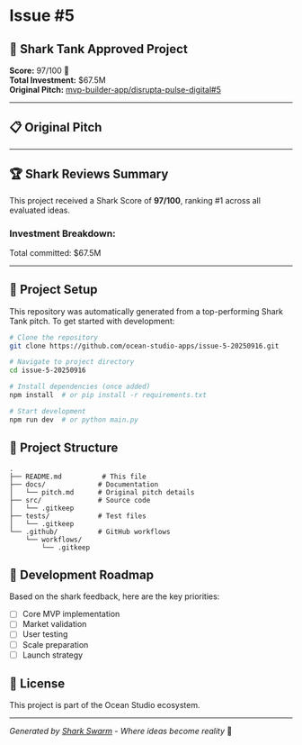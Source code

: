 # Issue #5

## 🦈 Shark Tank Approved Project

**Score:** 97/100 🥇  
**Total Investment:** $67.5M  
**Original Pitch:** [mvp-builder-app/disrupta-pulse-digital#5](https://github.com/mvp-builder-app/disrupta-pulse-digital/issues/5)

---

## 📋 Original Pitch



---

## 🏆 Shark Reviews Summary

This project received a Shark Score of **97/100**, ranking #1 across all evaluated ideas.

### Investment Breakdown:
Total committed: $67.5M

---

## 🚀 Project Setup

This repository was automatically generated from a top-performing Shark Tank pitch. 
To get started with development:

```bash
# Clone the repository
git clone https://github.com/ocean-studio-apps/issue-5-20250916.git

# Navigate to project directory
cd issue-5-20250916

# Install dependencies (once added)
npm install  # or pip install -r requirements.txt

# Start development
npm run dev  # or python main.py
```

## 📁 Project Structure

```
.
├── README.md          # This file
├── docs/             # Documentation
│   └── pitch.md      # Original pitch details
├── src/              # Source code
│   └── .gitkeep
├── tests/            # Test files
│   └── .gitkeep
└── .github/          # GitHub workflows
    └── workflows/
        └── .gitkeep
```

## 🎯 Development Roadmap

Based on the shark feedback, here are the key priorities:

- [ ] Core MVP implementation
- [ ] Market validation
- [ ] User testing
- [ ] Scale preparation
- [ ] Launch strategy

## 📝 License

This project is part of the Ocean Studio ecosystem.

---

*Generated by [Shark Swarm](https://oceanstudio.io/shark-swarmer) - Where ideas become reality* 🦈
